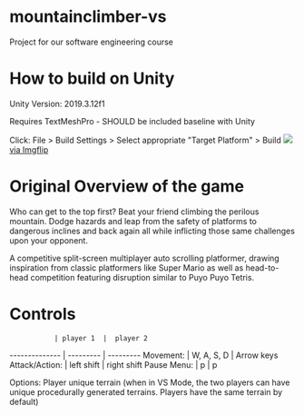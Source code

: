 # mountainclimber-vs
Project for our software engineering course

# How to build on Unity
Unity Version: 2019.3.12f1

Requires TextMeshPro - SHOULD be included baseline with Unity

Click: File > Build Settings > Select appropriate "Target Platform" > Build 
<a href="https://imgflip.com/gif/3xg0qh"><img src="https://imgflip.com/gif/3xg0qh"/> via Imgflip</a>

# Original Overview of the game
Who can get to the top first? Beat your friend climbing the perilous mountain. Dodge hazards and leap from the safety of platforms to dangerous inclines and back again all while inflicting those same challenges upon your opponent. 
           
A competitive split-screen multiplayer auto scrolling platformer, drawing inspiration from classic platformers like Super Mario as well as head-to-head competition featuring disruption similar to Puyo Puyo Tetris.

# Controls
               | player 1  |  player 2
-------------- | --------- | ---------
Movement:      | W, A, S, D | Arrow keys
Attack/Action: | left shift | right shift
Pause Menu:    | p          | p

Options:        Player unique terrain (when in VS Mode, the two players can have unique procedurally generated terrains. Players have the same terrain by default)
